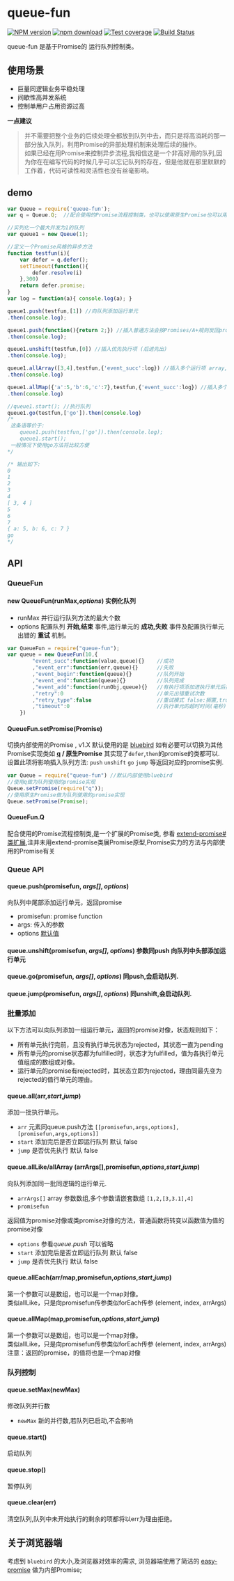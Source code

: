 # queue-fun
[![NPM version][npm-image]][npm-url]
[![npm download][download-image]][npm-url]
[![Test coverage][coveralls-image]][coveralls-url]
[![Build Status][BuildStatus-image]][BuildStatus-url]

[npm-image]: https://img.shields.io/npm/v/queue-fun.svg
[download-image]: https://img.shields.io/npm/dm/queue-fun.svg
[npm-url]: https://npmjs.org/package/queue-fun
[coveralls-image]: https://coveralls.io/repos/cnwhy/queue-fun/badge.svg?branch=master
[coveralls-url]: https://coveralls.io/r/cnwhy/queue-fun?branch=master
[BuildStatus-url]: https://travis-ci.org/cnwhy/queue-fun
[BuildStatus-image]: https://travis-ci.org/cnwhy/queue-fun.svg
queue-fun 是基于Promise的 运行队列控制类。

## 使用场景
- 巨量同逻辑业务平稳处理
- 间歇性高并发系统
- 控制单用户占用资源过高

**一点建议** 
>并不需要把整个业务的后续处理全都放到队列中去，而只是将高消耗的那一部分放入队列，利用Promise的异部处理机制来处理后续的操作。  
>如果已经在用Promise来控制异步流程,我相信这是一个非高好用的队列,因为你在在编写代码的时候几乎可以忘记队列的存在，但是他就在那里默默的工作着，代码可读性和灵活性也没有丝毫影响。

## demo
``` javascript
var Queue = require('queue-fun');
var q = Queue.Q;  //配合使用的Promise流程控制类，也可以使用原生Promise也可以用q.js,等实现Prmise的类库

//实列化一个最大并发为1的队列
var queue1 = new Queue(1); 

//定义一个Promise风格的异步方法
function testfun(i){
    var defer = q.defer();
    setTimeout(function(){
        defer.resolve(i)
    },300)
    return defer.promise;
}
var log = function(a){ console.log(a); }

queue1.push(testfun,[1]) //向队列添加运行单元
.then(console.log); 

queue1.push(function(){return 2;}) //插入普通方法会按Promises/A+规则反回promise
.then(console.log);

queue1.unshift(testfun,[0]) //插入优先执行项 (后进先出)
.then(console.log);

queue1.allArray([3,4],testfun,{'event_succ':log}) //插入多个运行项 array,完成一项,将执行一次log方法
.then(console.log) 

queue1.allMap({'a':5,'b':6,'c':7},testfun,{'event_succ':log}) //插入多个运行项 map , 最后的promise值也是一个对应map
.then(console.log)

//queue1.start(); //执行队列
queue1.go(testfun,['go']).then(console.log) 
/*
 这条语等价于:
    queue1.push(testfun,['go']).then(console.log);
    queue1.start(); 
 一般情况下使用go方法将比较方便
*/

/* 输出如下:
0
1
2
3
4
[ 3, 4 ]
5
6
7
{ a: 5, b: 6, c: 7 }
go
*/
```

## API 
### QueueFun
#### new QueueFun(runMax,*options*) 实例化队列
- runMax 并行运行队列方法的最大个数
- options 配置队列 **开始,结束** 事件,运行单元的 **成功,失败** 事件及配置执行单元出错的 **重试** 机制。
```js
var QueueFun = require("queue-fun");
var queue = new QueueFun(10,{
        "event_succ":function(value,queue){}    //成功
        ,"event_err":function(err,queue){}      //失败
        ,"event_begin":function(queue){}        //队列开始
        ,"event_end":function(queue){}          //队列完成
        ,"event_add":function(runObj,queue){}   //有执行项添加进执行单元后执行
        ,"retry":0                              //单元出错重试次数
        ,"retry_type":false                     //重试模式 false:搁置,true:优先 
        ,"timeout":0                            //执行单元的超时时间(毫秒)
    })
```

#### QueueFun.setPromise(Promise) 
切换内部使用的Promise , v1.X 默认使用的是 [bluebird][github-bluebird]  如有必要可以切换为其他Promise实现类如 **[q][github-q] / 原生Promise** 其实现了`defer`,`then`的promise的类都可以.  
设置此项将影响插入队列方法: `push` `unshift` `go` `jump` 等返回对应的promise实例.

```javascript
var Queue = require("queue-fun") //默认内部使用bluebird
//使用q做为队列使用的promise实现
Queue.setPromise(require("q"));
//使用原生Promise做为队列使用的promise实现
Queue.setPromise(Promise);
```

#### QueueFun.Q
配合使用的Promise流程控制类,是一个扩展的Promise类, 参看 [extend-promise#类扩展](https://github.com/cnwhy/extend-promise#类扩展),注并未用extend-promise类展Promise原型,Promise实力的方法与内部使用的Promise有关

### Queue API  
#### queue.push(promisefun, *args[]*, *options*)  
向队列中尾部添加运行单元，返回promise  
- promisefun: promise function
- args: 传入的参数
- options [默认值](https://github.com/cnwhy/queue-fun/wiki/%E9%98%9F%E5%88%97%E5%85%83%E7%B4%A0-%E9%85%8D%E7%BD%AE%E5%8F%82%E6%95%B0%E8%AF%B4%E6%98%8E)  

#### queue.unshift(promisefun, *args[]*, *options*) 参数同push 向队列中头部添加运行单元  
#### queue.go(promisefun, *args[]*, *options*)  同push,会启动队列.  
#### queue.jump(promisefun, *args[]*, *options*) 同unshift,会启动队列.  

### 批量添加
以下方法可以向队列添加一组运行单元，返回的promise对像，状态规则如下：
- 所有单元执行完前，且没有执行单元状态为rejected，其状态一直为pending
- 所有单元的promise状态都为fulfilled时，状态才为fulfilled，值为各执行单元值组成的数组或对像。
- 运行单元的promise有rejected时，其状态立即为rejected，理由同最先变为rejected的值行单元的理由。  
#### queue.all(arr,*start*,*jump*)
添加一批执行单元。
- `arr` 元素同queue.push方法 `[[promisefun,args,options], [promisefun,args,options]]`
- `start` 添加完后是否立即运行队列 默认 false
- `jump` 是否优先执行 默认 false  

#### queue.allLike/allArray (arrArgs[],promisefun,*options*,*start*,*jump*)  
向队列添加同一批同逻辑的运行单元.
- `arrArgs[]` array 参数数组,多个参数请嵌套数组 `[1,2,[3,3.1],4]`
- `promisefun`  

返回值为promise对像或类promise对像的方法，普通函数将转变以函数值为值的promise对像
- `options` 参看*queue.push* 可以省略
- `start` 添加完后是否立即运行队列 默认 false
- `jump` 是否优先执行 默认 false  

#### queue.allEach(arr/map,promisefun,*options*,*start*,*jump*)  
第一个参数可以是数组，也可以是一个map对像。  
类似allLike，只是向promisefun传参类似forEach传参 (element, index, arrArgs)  

#### queue.allMap(map,promisefun,*options*,*start*,*jump*)  
第一个参数可以是数组，也可以是一个map对像。  
类似allLike，只是向promisefun传参类似forEach传参 (element, index, arrArgs)  
注意：返回的promise，的值将也是一个map对像
  
### 队列控制
#### queue.setMax(newMax)
修改队列并行数  
 - `newMax` 新的并行数,若队列已启动,不会影响

#### queue.start()
启动队列  

#### queue.stop()
暂停队列

#### queue.clear(err)  
清空队列,队列中未开始执行的剩余的项都将以err为理由拒绝。  

## 关于浏览器端 
考虑到 `bluebird` 的大小,及浏览器对效率的需求, 浏览器端使用了简洁的 [easy-promise][github-easy-promise] 做为内部Promise;

[github-q]: https://github.com/kriskowal/q
[github-bluebird]: https://github.com/petkaantonov/bluebird
[github-easy-promise]: https://github.com/petkaantonov/bluebird

